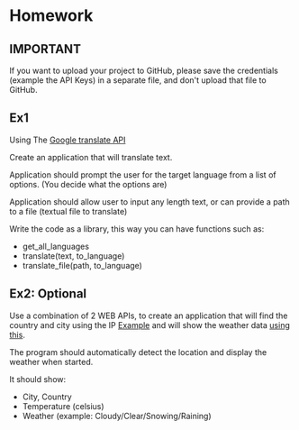 # Homework

## IMPORTANT

If you want to upload your project to GitHub, please save the credentials (example the API Keys) in a separate file, and
don't upload that file to GitHub.

## Ex1

Using The [Google translate API](https://rapidapi.com/googlecloud/api/google-translate1)

Create an application that will translate text.

Application should prompt the user for the target language from a list of options. (You decide what the options are)

Application should allow user to input any length text, or can provide a path to a file (textual file to translate)

Write the code as a library, this way you can have functions such as:

* get_all_languages
* translate(text, to_language)
* translate_file(path, to_language)

## Ex2: Optional

Use a combination of 2 WEB APIs, to create an application that will find the country and city using the
IP [Example](https://rapidapi.com/xakageminato/api/ip-geolocation-ipwhois-io/) and will show the weather
data [using this](https://rapidapi.com/community/api/open-weather-map).

The program should automatically detect the location and display the weather when started.

It should show:

* City, Country
* Temperature (celsius)
* Weather (example: Cloudy/Clear/Snowing/Raining)